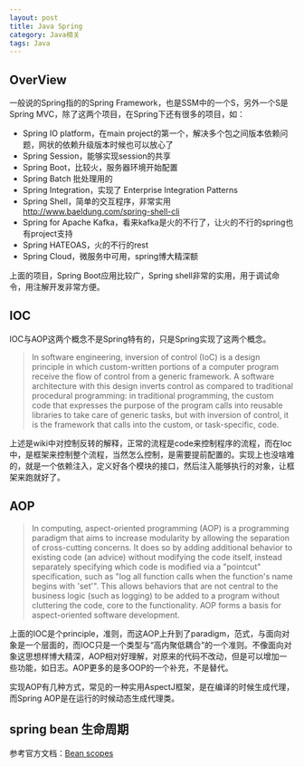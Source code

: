 ```yaml
---
layout: post
title: Java Spring
category: Java相关
tags: Java
---
```


## OverView ##

一般说的Spring指的的Spring Framework，也是SSM中的一个S，另外一个S是Spring MVC，除了这两个项目，在Spring下还有很多的项目，如：

- Spring IO platform，在main project的第一个，解决多个包之间版本依赖问题，网状的依赖升级版本时候也可以放心了
- Spring Session，能够实现session的共享
- Spring Boot，比较火，服务器环境开始配置
- Spring Batch 批处理用的
- Spring Integration，实现了 Enterprise Integration Patterns
- Spring Shell，简单的交互程序，非常实用 http://www.baeldung.com/spring-shell-cli
- Spring for Apache Kafka，看来kafka是火的不行了，让火的不行的spring也有project支持
- Spring HATEOAS，火的不行的rest
- Spring Cloud，微服务中可用，spring博大精深额

上面的项目，Spring Boot应用比较广，Spring shell非常的实用，用于调试命令，用注解开发非常方便。

## IOC ##

IOC与AOP这两个概念不是Spring特有的，只是Spring实现了这两个概念。
> In software engineering, inversion of control (IoC) is a design principle in which custom-written portions of a computer program receive the flow of control from a generic framework. A software architecture with this design inverts control as compared to traditional procedural programming: in traditional programming, the custom code that expresses the purpose of the program calls into reusable libraries to take care of generic tasks, but with inversion of control, it is the framework that calls into the custom, or task-specific, code.

上述是wiki中对控制反转的解释，正常的流程是code来控制程序的流程，而在Ioc中，是框架来控制整个流程，当然怎么控制，是需要提前配置的。实现上也没啥难的，就是一个依赖注入，定义好各个模块的接口，然后注入能够执行的对象，让框架来跑就好了。

## AOP ##

> In computing, aspect-oriented programming (AOP) is a programming paradigm that aims to increase modularity by allowing the separation of cross-cutting concerns. It does so by adding additional behavior to existing code (an advice) without modifying the code itself, instead separately specifying which code is modified via a "pointcut" specification, such as "log all function calls when the function's name begins with 'set'". This allows behaviors that are not central to the business logic (such as logging) to be added to a program without cluttering the code, core to the functionality. AOP forms a basis for aspect-oriented software development.

上面的IOC是个principle，准则，而这AOP上升到了paradigm，范式，与面向对象是一个层面的，而IOC只是一个类型与“高内聚低耦合”的一个准则。不像面向对象这思想样博大精深，AOP相对好理解，对原来的代码不改动，但是可以增加一些功能，如日志。AOP更多的是多OOP的一个补充，不是替代。

实现AOP有几种方式，常见的一种实用AspectJ框架，是在编译的时候生成代理，而Spring AOP是在运行的时候动态生成代理类。

## spring bean 生命周期 ##

参考官方文档：[Bean scopes](https://docs.spring.io/spring/docs/3.0.0.M3/reference/html/ch04s04.html)


